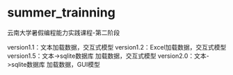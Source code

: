 # summer_trainning
云南大学暑假编程能力实践课程-第二阶段


version1.1：文本加载数据，交互式模型
version1.2：Excel加载数据，交互式模型
version1.5：文本->sqlite数据库 加载数据，交互式模型
version2.0：文本->sqlite数据库 加载数据，GUI模型
